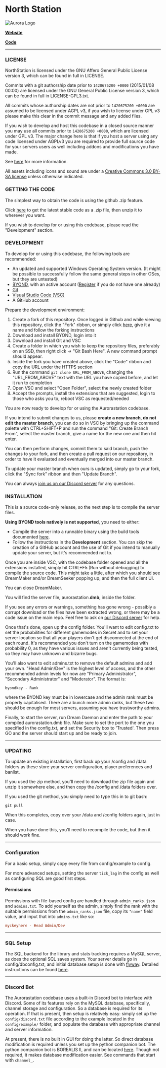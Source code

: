 # North Station
![Aurora Logo](http://nsnante.com/images/northStationLogoSmall.png)

**[Website](http://nsnante.com)**

**[Code](https://github.com/nsnante/NorthStation)**

---

### LICENSE
NorthStation is licensed under the GNU Affero General Public License version 3, which can be found in full in LICENSE.

Commits with a git authorship date prior to `1420675200 +0000` (2015/01/08 00:00) are licensed under the GNU General Public License version 3, which can be found in full in LICENSE-GPL3.txt.

All commits whose authorship dates are not prior to `1420675200 +0000` are assumed to be licensed under AGPL v3, if you wish to license under GPL v3 please make this clear in the commit message and any added files.

If you wish to develop and host this codebase in a closed source manner you may use all commits prior to `1420675200 +0000`, which are licensed under GPL v3.  The major change here is that if you host a server using any code licensed under AGPLv3 you are required to provide full source code for your servers users as well including addons and modifications you have made.

See [here](https://www.gnu.org/licenses/why-affero-gpl.html) for more information.

All assets including icons and sound are under a [Creative Commons 3.0 BY-SA license](https://creativecommons.org/licenses/by-sa/3.0/) unless otherwise indicated.

### GETTING THE CODE
The simplest way to obtain the code is using the github .zip feature.

Click [here](https://github.com/nsnante/NorthStation/archive/master.zip) to get the latest stable code as a .zip file, then unzip it to wherever you want.

If you wish to develop for or using this codebase, please read the "Development" section.

### DEVELOPMENT
To develop for or using this codebase, the following tools are recommended:

- An updated and supported Windows Operating System version. (It might be possible to successfully follow the same general steps in other OSes, but they are untested)
- [BYOND](https://www.byond.com/download/), with an active account ([Register](https://secure.byond.com/Join) if you do not have one already)
- [Git](https://git-scm.com/downloads)
- [Visual Studio Code (VSC)](https://code.visualstudio.com/download)
- A GitHub account

Prepare the development environment:

1. Create a fork of this repository. Once logged in Github and while viewing this repository, click the "Fork" ribbon, or simply click [here](https://github.com/nsnante/NorthStation/fork), give it a name and follow the forking instructions
1. Download and install BYOND, login into it
1. Download and install Git and VSC
1. Create a folder in which you wish to keep the repository files, preferably on an SSD, then right click → "Git Bash Here". A new command prompt should appear.
1. Inside the fork you have created above, click the "Code" ribbon and copy the URL under the HTTPS section
1. Run the command `git clone URL_FROM_ABOVE`, changing the "URL_FROM_ABOVE" text with the URL you have copied before, and let it run to completion
1. Open VSC and select "Open Folder", select the newly created folder
1. Accept the prompts, install the extensions that are suggested, login to those who asks you to, reboot VSC as requested/needed

You are now ready to develop for or using the Aurorastation codebase.

If you intend to submit changes to us, please **create a new branch, do not edit the master branch**, you can do so in VSC by bringing up the command palette with CTRL+SHIFT+P and run the command "Git: Create Branch From", select the master branch, give a name for the new one and then hit enter.

You can then perform changes, commit them to said branch, push the changes to your fork, and then create a pull request on our repository, in order to have it evaluated and eventually merged into our master branch.

To update your master branch when ours is updated, simply go to your fork, click the "Sync fork" ribbon and then "Update Branch".

You can always [join us on our Discord server](https://discord.gg/0sYA49zHYGnKWM9p) for any questions.

### INSTALLATION

This is a source code-only release, so the next step is to compile the server files.

**Using BYOND tools natively is not supported**, you need to either:
- Compile the server into a runnable binary using the build tools documented [here](tools/build/README.md).
- Follow the instructions in the **Development** section. You can skip the creation of a GitHub account and the use of Git if you intend to manually update your server, but it's recommended not to.

Once you are inside VSC, with the codebase folder opened and all the extensions installed, simply hit CTRL+F5 (Run without debugging) to compile the source code. This might take a little, after which you should see DreamMaker and/or DreamSeeker popping up, and then the full client UI.

You can close DreamMaker.

You will find the server file, aurorastation.**dmb**, inside the folder.

If you see any errors or warnings, something has gone wrong - possibly a corrupt download or the files have been extracted wrong, or there may be a code issue on the main repo. Feel free to ask on [our Discord server](https://discord.gg/0sYA49zHYGnKWM9p) for help.

Once that's done, open up the config folder.  You'll want to edit config.txt to set the probabilities for different gamemodes in Secret and to set your server location so that all your players don't get disconnected at the end of each round.  It's recommended you don't turn on the gamemodes with probability 0, as they have various issues and aren't currently being tested, so they may have unknown and bizarre bugs.

You'll also want to edit admins.txt to remove the default admins and add your own.  "Head Admin/Dev" is the highest level of access, and the other recommended admin levels for now are "Primary Administrator", "Secondary Administrator" and "Moderator".  The format is:

    byondkey - Rank

where the BYOND key must be in lowercase and the admin rank must be properly capitalised.  There are a bunch more admin ranks, but these two should be enough for most servers, assuming you have trustworthy admins.

Finally, to start the server, run Dream Daemon and enter the path to your compiled aurorastation.dmb file.  Make sure to set the port to the one you  specified in the config.txt, and set the Security box to 'Trusted'.  Then press GO and the server should start up and be ready to join.

---

### UPDATING

To update an existing installation, first back up your /config and /data folders
as these store your server configuration, player preferences and banlist.

If you used the zip method, you'll need to download the zip file again and unzip it somewhere else, and then copy the /config and /data folders over.

If you used the git method, you simply need to type this in to git bash:

    git pull

When this completes, copy over your /data and /config folders again, just in case.

When you have done this, you'll need to recompile the code, but then it should work fine.

---

### Configuration

For a basic setup, simply copy every file from config/example to config.

For more advanced setups, setting the server `tick_lag` in the config as well as configuring SQL are good first steps.


#### Permissions

Permissions with file-based config are handled through `admin_ranks.json`
and `admins.txt`. To add yourself as the admin, simply find the rank with
the suitable permissions from the `admin_ranks.json` file, copy its `"name"`
field value, and input that into `admins.txt` like so:

```cfg
myckeyhere - Head Admin/Dev
```

---

### SQL Setup

The SQL backend for the library and stats tracking requires a MySQL server, as does the optional SQL saves system. Your server details go in config/dbconfig.txt, and initial database setup is done with [flyway](https://flywaydb.org/). Detailed instructions can be found [here](https://github.com/nsnante/NorthStation/tree/master/SQL).

---

### Discord Bot

The Aurorastation codebase uses a built-in Discord bot to interface with Discord. Some of its features rely on the MySQL database, specifically, channel storage and configuration. So a database is required for its operation. If that is present, then setup is relatively easy: simply set up the `config/discord.txt` file according to the example located in the `config/example/` folder, and populate the database with appropriate channel and server information.

At present, there is no built in GUI for doing the latter. So direct database modification is required unless you set up the python companion bot. The python companion bot is BOREALIS II, and can be located [here](https://github.com/Aurorastation/BOREALISbot2). Though not required, it makes database modification easier. See commands that start with `channel_`.
